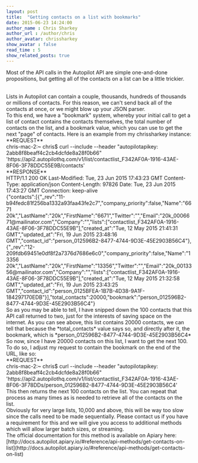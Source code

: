 ```yaml
---
layout: post
title:  "Getting contacts on a list with bookmarks"
date: 2015-06-23 14:24:00
author_name : Chris Sharkey
author_url : /author/chris
author_avatar: chrissharkey
show_avatar : false
read_time : 5
show_related_posts: true
---
```


Most of the API calls in the Autopilot API are simple one-and-done propositions, but getting all of the contacts on a list can be a little trickier. 

<br />
Lists in Autopilot can contain a couple, thousands, hundreds of thousands or millions of contacts. For this reason, we can't send back all of the contacts at once, or we might blow up your JSON parser. 

<br />
To this end, we have a "bookmark" system, whereby your initial call to get a list of contact contains the contacts themselves, the total number of contacts on the list, and a bookmark value, which you can use to get the next "page" of contacts. Here is an example from my chrissharkey instance:

<br />
**REQUEST**

<br />
chris-mac-2:~ chris$ curl --include      --header "autopilotapikey: 2abb8f8beaff4c2cb4dcfde8a28f0b66"   'https://api2.autopilothq.com/v1/list/contactlist_F342AF0A-1916-43AE-8F06-3F78DDC55E9B/contacts'

<br />
**RESPONSE**

<br />
HTTP/1.1 200 OK
Last-Modified: Tue, 23 Jun 2015 17:43:23 GMT
Content-Type: application/json
Content-Length: 97826
Date: Tue, 23 Jun 2015 17:43:27 GMT
Connection: keep-alive

<br />
{"contacts":[{"_rev":"11-b94fedc81f256ba1332a93faa43fe2c7","company_priority":false,"Name":"6671 20k","LastName":"20k","FirstName":"6671","Twitter":"","Email":"20k_0006671@mailinator.com","Company":"","lists":["contactlist_F342AF0A-1916-43AE-8F06-3F78DDC55E9B"],"created_at":"Tue, 12 May 2015 21:41:31 GMT","updated_at":"Fri, 19 Jun 2015 23:48:16 GMT","contact_id":"person_012596B2-8477-4744-9D3E-45E2903B56C4"},{"_rev":"12-209fdb69451e0df8f2a7376d7686e6c0","company_priority":false,"Name":"13356 20k","LastName":"20k","FirstName":"13356","Twitter":"","Email":"20k_0013356@mailinator.com","Company":"","lists":["contactlist_F342AF0A-1916-43AE-8F06-3F78DDC55E9B"],"created_at":"Tue, 12 May 2015 21:32:58 GMT","updated_at":"Fri, 19 Jun 2015 23:43:25 GMT","contact_id":"person_0125BFEA-1B7B-4D38-9A1F-184297170EDB"}],"total_contacts":20000,"bookmark":"person_012596B2-8477-4744-9D3E-45E2903B56C4"}

<br />
So as you may be able to tell, I have snipped down the 100 contacts that this API call returned to two, just for the interests of saving space on the internet. As you can see above, this list contains 20000 contacts, we can tell that because the *total_contacts* value says so, and directly after it, the bookmark, which is *person_012596B2-8477-4744-9D3E-45E2903B56C4*

<br />
So now, since I have 20000 contacts on this list, I want to get the next 100. To do so, I adjust my request to contain the bookmark on the end of the URL, like so:

<br />
**REQUEST**

<br />
chris-mac-2:~ chris$ curl --include      --header "autopilotapikey: 2abb8f8beaff4c2cb4dcfde8a28f0b66"   'https://api2.autopilothq.com/v1/list/contactlist_F342AF0A-1916-43AE-8F06-3F78DDs/person_012596B2-8477-4744-9D3E-45E2903B56C4'

<br />
This then returns the next 100 contacts on the list. You can repeat that process as many times as is needed to retrieve all of the contacts on the list.

<br />
Obviously for very large lists, 10,000 and above, this will be way too slow since the calls need to be made sequentially. Please contact us if you have a requirement for this and we will give you access to additional methods which will allow larger batch sizes, or streaming. 

<br />
The official documentation for this method is available on Apiary here: [http://docs.autopilot.apiary.io/#reference/api-methods/get-contacts-on-list](http://docs.autopilot.apiary.io/#reference/api-methods/get-contacts-on-list)
